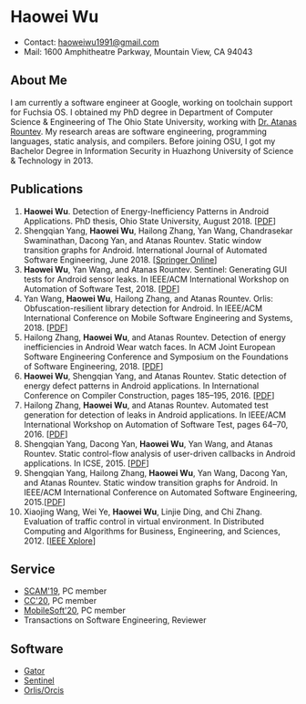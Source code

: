 # Haowei Wu

* Contact: haoweiwu1991@gmail.com
* Mail: 1600 Amphitheatre Parkway, Mountain View, CA 94043

## About Me

I am currently a software engineer at Google, working on toolchain support for Fuchsia OS. I obtained my PhD degree in Department of Computer Science & Engineering of The Ohio State University, working with [Dr. Atanas Rountev](http://web.cse.ohio-state.edu/~rountev.1/). My research areas are software engineering, programming languages, static analysis, and compilers. Before joining OSU, I got my Bachelor Degree in Information Security in Huazhong University of Science & Technology in 2013.

## Publications

1. __Haowei Wu__. Detection of Energy-Inefficiency Patterns in Android Applications. PhD thesis, Ohio State University, August 2018. [[PDF](./wu_phd18.pdf)]
2. Shengqian Yang, __Haowei Wu__, Hailong Zhang, Yan Wang, Chandrasekar Swaminathan, Dacong Yan, and Atanas Rountev. Static window transition graphs for Android. International Journal of Automated Software Engineering, June 2018. [[Springer Online](https://link.springer.com/epdf/10.1007/s10515-018-0237-6?author_access_token=NF5k0EYwf-7NW2JN-7zRrve4RwlQNchNByi7wbcMAY7gTdmfEBSggQF-8hQzhtVQ2kdiXdM_Qwg6Ft_5yrB9O83r0eOEAzRWHNFze_xPtljuUCtZHa5jICk0YEL0mg6H3biplWzB-cCdkNzXmBsYkQ%3D%3D)]
3. __Haowei Wu__, Yan Wang, and Atanas Rountev. Sentinel: Generating GUI tests for Android sensor leaks. In IEEE/ACM International Workshop on Automation of Software Test, 2018. [[PDF](./ast18.pdf)]
4. Yan Wang, __Haowei Wu__, Hailong Zhang, and Atanas Rountev. Orlis: Obfuscation-resilient library detection for Android. In IEEE/ACM International Conference on Mobile Software Engineering and Systems, 2018. [[PDF](./msoft18.pdf)]
5. Hailong Zhang, __Haowei Wu__, and Atanas Rountev. Detection of energy inefficiencies in Android Wear watch faces. In ACM Joint European Software Engineering Conference and Symposium on the Foundations of Software Engineering, 2018. [[PDF](./fse18.pdf)]
6. __Haowei Wu__, Shengqian Yang, and Atanas Rountev. Static detection of energy defect patterns in Android applications. In International Conference on Compiler Construction, pages 185–195, 2016. [[PDF](./cc16.pdf)]
7. Hailong Zhang, __Haowei Wu__, and Atanas Rountev. Automated test generation for detection of leaks in Android applications. In IEEE/ACM International Workshop on Automation of Software Test, pages 64–70, 2016. [[PDF](./ast16.pdf)]
8. Shengqian Yang, Dacong Yan, __Haowei Wu__, Yan Wang, and Atanas Rountev. Static control-flow analysis of user-driven callbacks in Android applications. In ICSE, 2015. [[PDF](./icse15.pdf)]
9. Shengqian Yang, Hailong Zhang, __Haowei Wu__, Yan Wang, Dacong Yan, and Atanas Rountev. Static window transition graphs for Android. In IEEE/ACM International Conference on Automated Software Engineering, 2015.[[PDF](./ase15.pdf)]
10. Xiaojing Wang, Wei Ye, __Haowei Wu__, Linjie Ding, and Chi Zhang. Evaluation of traffic control in virtual environment. In Distributed Computing and Algorithms for Business, Engineering, and Sciences, 2012. [[IEEE Xplore](https://ieeexplore.ieee.org/abstract/document/6385301)]

## Service

* [SCAM'19](http://www.ieee-scam.org/2019/), PC member
* [CC'20](https://conf.researchr.org/home/CC-2020), PC member
* [MobileSoft'20](https://conf.researchr.org/home/mobilesoft-2020), PC member
* Transactions on Software Engineering, Reviewer

## Software

* [Gator](http://web.cse.ohio-state.edu/presto/software/gator/)
* [Sentinel](https://presto-osu.github.io/Sentinel/)
* [Orlis/Orcis](https://presto-osu.github.io/orlis-orcis/)


